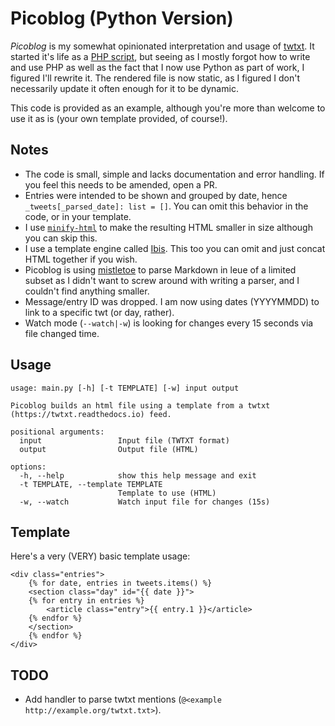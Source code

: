 # Picoblog (Python Version)
_Picoblog_ is my somewhat opinionated interpretation and usage of [twtxt](https://twtxt.readthedocs.io/en/latest/index.html). It started it's life as a [PHP script](https://0xff.nu/picoblog), but seeing as I mostly forgot how to write and use PHP as well as the fact that I now use Python as part of work, I figured I'll rewrite it.
The rendered file is now static, as I figured I don't necessarily update it often enough for it to be dynamic.

This code is provided as an example, although you're more than welcome to use it as is (your own template provided, of course!).

## Notes
- The code is small, simple and lacks documentation and error handling. If you feel this needs to be amended, open a PR.
- Entries were intended to be shown and grouped by date, hence `_tweets[_parsed_date]: list = []`.
  You can omit this behavior in the code, or in your template.
- I use [`minify-html`](https://github.com/wilsonzlin/minify-html) to make the resulting HTML smaller in size although you can skip this.
- I use a template engine called [Ibis](https://www.dmulholl.com/docs/ibis/). This too you can omit and just concat HTML together if you wish.
- Picoblog is using [mistletoe](https://github.com/miyuchina/mistletoe) to parse Markdown in leue of a limited subset as I didn't want to screw around with writing a parser, and I couldn't find anything smaller.
- Message/entry ID was dropped. I am now using dates (YYYYMMDD) to link to a specific twt (or day, rather).
- Watch mode (`--watch|-w`) is looking for changes every 15 seconds via file changed time.

## Usage
```
usage: main.py [-h] [-t TEMPLATE] [-w] input output

Picoblog builds an html file using a template from a twtxt (https://twtxt.readthedocs.io) feed.

positional arguments:
  input                 Input file (TWTXT format)
  output                Output file (HTML)

options:
  -h, --help            show this help message and exit
  -t TEMPLATE, --template TEMPLATE
                        Template to use (HTML)
  -w, --watch           Watch input file for changes (15s)
```

## Template
Here's a very (VERY) basic template usage:
```django
<div class="entries">
    {% for date, entries in tweets.items() %}
    <section class="day" id="{{ date }}">
    {% for entry in entries %}
        <article class="entry">{{ entry.1 }}</article>
    {% endfor %}
    </section>
    {% endfor %}
</div>
```

## TODO
- Add handler to parse twtxt mentions (`@<example http://example.org/twtxt.txt>`).